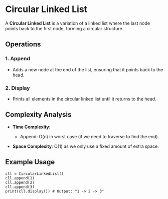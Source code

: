 # Circular Linked List

A **Circular Linked List** is a variation of a linked list where the last node points back to the first node, forming a circular structure.

## Operations

### 1. Append
- Adds a new node at the end of the list, ensuring that it points back to the head.

### 2. Display 
- Prints all elements in the circular linked list until it returns to the head.

## Complexity Analysis

- **Time Complexity**: 
  - Append: O(n) in worst case (if we need to traverse to find the end).
  
- **Space Complexity**: O(1) as we only use a fixed amount of extra space.

## Example Usage
```
cll = CircularLinkedList()
cll.append(1)
cll.append(2)
cll.append(3)
print(cll.display()) # Output: "1 -> 2 -> 3"
```

